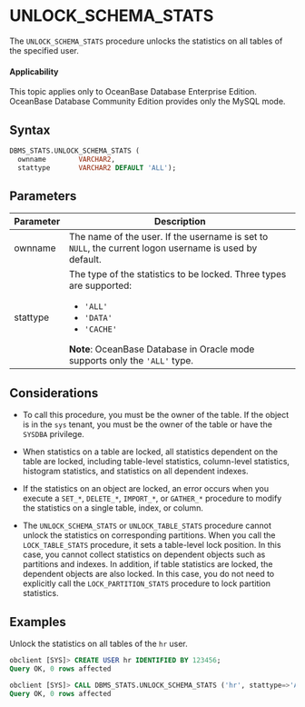 # UNLOCK_SCHEMA_STATS

The `UNLOCK_SCHEMA_STATS` procedure unlocks the statistics on all tables of the specified user.

  <main id="notice" >
    <h4>Applicability</h4>
    <p>This topic applies only to OceanBase Database Enterprise Edition. OceanBase Database Community Edition provides only the MySQL mode. </p>
  </main>

## Syntax

```sql
DBMS_STATS.UNLOCK_SCHEMA_STATS (
  ownname        VARCHAR2,
  stattype       VARCHAR2 DEFAULT 'ALL');
```


## Parameters


| Parameter | Description |
|----------|--------------------|
| ownname | The name of the user. If the username is set to `NULL`, the current logon username is used by default.  |
| stattype | The type of the statistics to be locked. Three types are supported:  <ul><li> `'ALL'` </li>  <li> `'DATA'`   </li>  <li> `'CACHE'` </li>  </ul> **Note**: OceanBase Database in Oracle mode supports only the `'ALL'` type.  |



## Considerations

* To call this procedure, you must be the owner of the table. If the object is in the `sys` tenant, you must be the owner of the table or have the `SYSDBA` privilege.

* When statistics on a table are locked, all statistics dependent on the table are locked, including table-level statistics, column-level statistics, histogram statistics, and statistics on all dependent indexes.

* If the statistics on an object are locked, an error occurs when you execute a `SET_*`, `DELETE_*`, `IMPORT_*`, or `GATHER_*` procedure to modify the statistics on a single table, index, or column.

* The `UNLOCK_SCHEMA_STATS` or `UNLOCK_TABLE_STATS` procedure cannot unlock the statistics on corresponding partitions. When you call the `LOCK_TABLE_STATS` procedure, it sets a table-level lock position. In this case, you cannot collect statistics on dependent objects such as partitions and indexes. In addition, if table statistics are locked, the dependent objects are also locked. In this case, you do not need to explicitly call the `LOCK_PARTITION_STATS` procedure to lock partition statistics.


## Examples

Unlock the statistics on all tables of the `hr` user.

```sql
obclient [SYS]> CREATE USER hr IDENTIFIED BY 123456;
Query OK, 0 rows affected

obclient [SYS]> CALL DBMS_STATS.UNLOCK_SCHEMA_STATS ('hr', stattype=>'ALL');
Query OK, 0 rows affected
```
